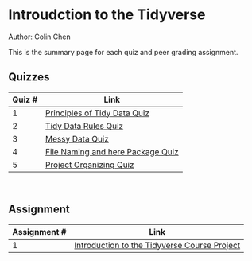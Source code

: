 # Introudction to the Tidyverse

Author: Colin Chen </br>

This is the summary page for each quiz and peer grading assignment.</br>

## Quizzes
Quiz # | Link 
--- | --- 
1 | [Principles of Tidy Data Quiz](https://github.com/hsc251/R-Learn/blob/master/JHU_Tidyverse/01_Introduction_to_Tidyverse/quiz/quiz1_principles_of_tidy_data.md)
2 | [Tidy Data Rules Quiz](https://github.com/hsc251/R-Learn/blob/master/JHU_Tidyverse/01_Introduction_to_Tidyverse/quiz/quiz2_tidy_data_rules.md)
3 | [Messy Data Quiz](https://github.com/hsc251/R-Learn/blob/master/JHU_Tidyverse/01_Introduction_to_Tidyverse/quiz/quiz3_messy_data.md)
4 | [File Naming and here Package Quiz](https://github.com/hsc251/R-Learn/blob/master/JHU_Tidyverse/01_Introduction_to_Tidyverse/quiz/quiz4_file_naming_and_here_package.md)
5 | [Project Organizing Quiz](https://github.com/hsc251/R-Learn/blob/master/JHU_Tidyverse/01_Introduction_to_Tidyverse/quiz/quiz5_project_organizing.md)
</br>

## Assignment
Assignment # | Link 
--- | --- 
1 | [Introduction to the Tidyverse Course Project](https://github.com/hsc251/R-Learn/tree/master/JHU_Tidyverse/01_Introduction_to_Tidyverse/project)
</br>

